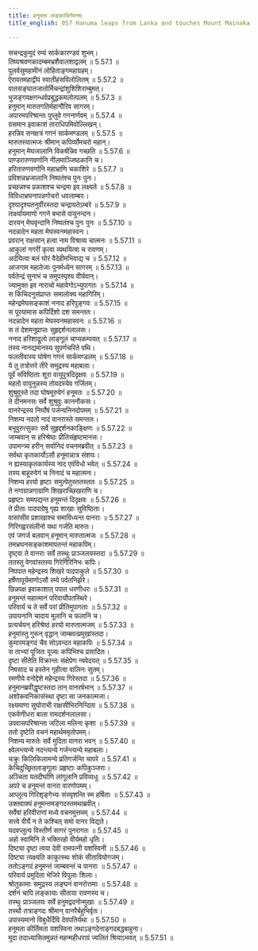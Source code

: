 ```yaml
---
title: हनुमता लङ्कान्निर्गमनम्
title_english: 057 Hanuma leaps from Lanka and touches Mount Mainaka

---
```

<div class="audioEmbed"  caption="श्रीराम-हरिसीताराममूर्ति-घनपाठिभ्यां वचनम्" src="https://archive.org/download/Ramayana-recitation-Sriram-harisItArAmamUrti-Ghanapaati-v2/Kanda_5/Kanda_5_SK-057-Hanuma_leaps_from_Lanka_and_touches_Mount_Mainaka.mp3"></div>

  
सचन्द्रकुमुदं रम्यं सार्ककारण्डवं शुभम्।  
तिष्यश्रवणकादम्बमभ्रशैवालशाद्वलम् ॥ 5.57.1 ॥   
पुलर्वसुमहामीनं लोहिताङ्गमहाग्रहम्।  
ऐरावतमहाद्वीपं स्वातीहंसविलोलितम् ॥ 5.57.2 ॥   
वातसङ्घातजातोर्मिचन्द्रांशुशिशिराम्बुमत्।  
भुजङ्गयक्षगन्धर्वप्रबुद्धकमलोत्पलम् ॥ 5.57.3 ॥   
हनुमान् मारुतगतिर्महानौरिव सागरम्।  
अपारमपरिश्रान्तः पुप्लुवे गगनार्णवम् ॥ 5.57.4 ॥   
ग्रसमान इवाकाशं ताराधिपमिवोल्लिखन्।  
हरन्निव सनक्षत्रं गगनं सार्कमण्डलम् ॥ 5.57.5 ॥   
मारुतस्यात्मजः श्रीमान् कपिर्व्योमचरो महान्।  
हनुमान् मेघजालानि विकर्षन्निव गच्छति ॥ 5.57.6 ॥   
पाण्डरारुणवर्णानि नीलमाञ्जिष्ठकानि च।  
हरितारुणवर्णानि महाभ्राणि चकाशिरे ॥ 5.57.7 ॥   
प्रविशन्नभ्रजालानि निष्पतंश्च पुनः पुनः।  
प्रच्छन्नश्च प्रकाशश्च चन्द्रमा इव लक्ष्यते ॥ 5.57.8 ॥   
विविधाभ्रघनापन्नगोचरो धवलाम्बरः।  
दृश्यादृश्यतनुर्वीरस्तदा चन्द्रायतेऽम्बरे ॥ 5.57.9 ॥   
तार्क्ष्यायमाणो गगने बभासे वायुनन्दनः।  
दारयन् मेघवृन्दानि निष्पतंश्च पुनः पुनः ॥ 5.57.10 ॥   
नदन्नादेन महता मेघस्वनमहास्वनः।  
प्रवरान् राक्षसान् हत्वा नाम विश्राव्य चात्मनः ॥ 5.57.11 ॥   
आकुलां नगरीं कृत्वा व्यथयित्वा च रावणम्।  
अर्दयित्वा बलं घोरं वैदेहीमभिवाद्य च ॥ 5.57.12 ॥   
आजगाम महातेजाः पुनर्मध्येन सागरम् ॥ 5.57.13 ॥   
पर्वतेन्द्रं सुनाभं च समुपस्पृश्य वीर्यवान्।  
ज्यामुक्त इव नाराचो महावेगोऽभ्युपागतः ॥ 5.57.14 ॥   
स किंचिदनुसंप्राप्तः समालोक्य महागिरिम्।  
महेन्द्रमेघसङ्काशं ननाद हरिपुङ्गवः ॥ 5.57.15 ॥   
स पूरयामास कपिर्दिशो दश समन्ततः।  
नदन्नादेन महता मेघस्वनमहास्वनः ॥ 5.57.16 ॥   
स तं देशमनुप्राप्तः सुहृद्दर्शनलालसः।  
ननाद हरिशाद्रूलो लाङ्गूलं चाप्यकम्पयत् ॥ 5.57.17 ॥   
तस्य नानद्यमानस्य सुपर्णचरिते पथि।  
फलतीवास्य घोषेण गगनं सार्कमण्डलम् ॥ 5.57.18 ॥   
ये तु तत्रोत्तरे तीरे समुद्रस्य महाबलाः।  
पूर्वं संविष्ठिताः शूरा वायुपुत्रदिदृक्षवः ॥ 5.57.19 ॥   
महतो वायुनुन्नस्य तोयदस्येव गर्जितम्।  
शुश्रुवुस्ते तदा घोषमूरुवेगं हनूमतः ॥ 5.57.20 ॥   
ते दीनमनसः सर्वे शुश्रुवुः काननौकसः।  
वानरेन्द्रस्य निर्घोषं पर्जन्यनिनदोपमम् ॥ 5.57.21 ॥   
निशम्य नदतो नादं वानरास्ते समन्ततः।  
बभूवुरुत्सुकाः सर्वे सुहृद्दर्शनकाङ्क्षिणः ॥ 5.57.22 ॥   
जाम्बवान् स हरिश्रेष्ठः प्रीतिसंहृष्टमानसः।  
उपामन्त्र्य हरीन् सर्वानिदं वचनमब्रवीत् ॥ 5.57.23 ॥   
सर्वथा कृतकार्योऽसौ हनूमान्नात्र संशयः।  
न ह्यस्याकृतकार्यस्य नाद एवंविधो भवेत् ॥ 5.57.24 ॥   
तस्य बाहूरुवेगं च निनादं च महात्मनः।  
निशम्य हरयो हृष्टाः समुत्पेतुस्ततस्ततः ॥ 5.57.25 ॥   
ते नगाग्रान्नगाग्राणि शिखराच्छिखराणि च।  
प्रहृष्टाः समपद्यन्त हनूमन्तं दिदृक्षवः ॥ 5.57.26 ॥   
ते प्रीताः पादपाग्रेषु गृह्य शाखाः सुविष्ठिताः।  
वासांसीव प्रशाखाश्च समाविध्यन्त वानराः ॥ 5.57.27 ॥   
गिरिगह्वरसंलीनो यथा गर्जति मारुतः।  
एवं जगर्ज बलवान् हनूमान् मारुतात्मजः ॥ 5.57.28 ॥   
तमभ्रघनसङ्काशमापतन्तं महाकपिम्।  
दृष्ट्वा ते वानराः सर्वे तस्थुः प्राञ्जलयस्तदा ॥ 5.57.29 ॥   
ततस्तु वेगवांस्तस्य गिरेर्गिरिनिभः कपिः।  
निपपात महेन्द्रस्य शिखरे पादपाकुले ॥ 5.57.30 ॥   
हर्षेणापूर्यमाणोऽसौ रम्ये पर्वतनिर्झरे।  
छिन्नपक्ष इवाकाशात् पपात धरणीधरः ॥ 5.57.31 ॥   
हनूमन्तं महात्मानं परिवार्योपतस्थिरे।  
परिवार्य च ते सर्वे परां प्रीतिमुपागताः ॥ 5.57.32 ॥   
उपायनानि चादाय मूलानि च फलानि च।  
प्रत्यर्चयन् हरिश्रेष्ठं हरयो मारुतात्मजम् ॥ 5.57.33 ॥   
हनुमांस्तु गुरून् वृद्धान् जाम्बवत्प्रमुखांस्तदा।  
कुमारमङ्गदं चैव सोऽवन्दत महाकपिः ॥ 5.57.34 ॥   
स ताभ्यां पूजितः पूज्यः कपिभिश्च प्रसादितः।  
दृष्टा सीतेति विक्रान्तः संक्षेपेण न्यवेदयत् ॥ 5.57.35 ॥   
निषसाद च हस्तेन गृहीत्वा वालिनः सुतम्।  
रमणीये वनोद्देशे महेन्द्रस्य गिरेस्तदा ॥ 5.57.36 ॥   
हनुमानब्रवीद्धृष्टस्तदा तान् वानरर्षभान् ॥ 5.57.37 ॥   
अशोकवनिकासंस्था दृष्टा सा जनकात्मजा।  
रक्ष्यमाणा सुघोराभी राक्षसीभिरनिन्दिता ॥ 5.57.38 ॥   
एकवेणीधरा बाला रामदर्शनलालसा।  
उपवासपरिश्रान्ता जटिला मलिना कृशा ॥ 5.57.39 ॥   
ततो दृष्टेति वचनं महार्थममृतोपमम्।  
निशम्य मारुतेः सर्वे मुदिता वानरा भवन् ॥ 5.57.40 ॥   
क्ष्वेलन्त्यन्ये नदन्त्यन्ये गर्जन्त्यन्ये महाबलाः।  
चक्रुः किलिकिलामन्ये प्रतिगर्जन्ति चापरे ॥ 5.57.41 ॥   
केचिदुच्छ्रितलाङ्गूलाः प्रहृष्टाः कपिकुञ्जराः।  
अञ्चिता यतदीर्घाणि लांगूलानि प्रविव्यधुः ॥ 5.57.42 ॥   
अपरे च हनूमन्तं वानरा वारणोपमम्।  
आप्लुत्य गिरिशृङ्गेभ्यः संस्पृशन्ति स्म हर्षिताः ॥ 5.57.43 ॥   
उक्तवाक्यं हनूमन्तमङ्गदस्तमथाब्रवीत्।  
सर्वेषां हरिवीराणां मध्ये वचनमुत्तमम् ॥ 5.57.44 ॥   
सत्त्वे वीर्ये न ते कश्चित् समो वानर विद्यते।  
यदवप्लुत्य विस्तीर्णं सागरं पुनरागतः ॥ 5.57.45 ॥   
अहो स्वामिनि ते भक्तिरहो वीर्यमहो धृतिः।  
दिष्ट्या दृष्टा त्वया देवी रामपत्नी यशस्विनी ॥ 5.57.46 ॥   
दिष्ट्या त्यक्ष्यति काकुत्स्थः शोकं सीतावियोगजम्।  
ततोऽङ्गदं हनूमन्तं जाम्बवन्तं च वानराः ॥ 5.57.47 ॥   
परिवार्य प्रमुदिता भेजिरे विपुलाः शिलाः।  
श्रोतुकामाः समुद्रस्य लङ्घनं वानरोत्तमाः ॥ 5.57.48 ॥   
दर्शनं चापि लङ्कायाः सीताया रावणस्य च।  
तस्थुः प्राञ्जलयः सर्वे हनुमद्वदनोन्मुखाः ॥ 5.57.49 ॥   
तस्थौ तत्राङ्गदः श्रीमान् वानरैर्बहुभिर्वृतः।  
उपास्यमानो विबुधैर्दिवि देवपतिर्यथा ॥ 5.57.50 ॥   
हनूमता कीर्तिमता यशस्विना तथाऽङ्गदेनाङ्गदबद्धबाहुना।  
मुदा तदाध्यासितमुन्नतं महन्महीधराग्रं ज्वलितं श्रियाऽभवत् ॥ 5.57.51 ॥   
